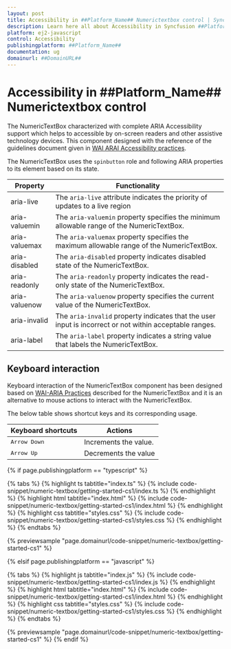 ```yaml
---
layout: post
title: Accessibility in ##Platform_Name## Numerictextbox control | Syncfusion
description: Learn here all about Accessibility in Syncfusion ##Platform_Name## Numerictextbox control of Syncfusion Essential JS 2 and more.
platform: ej2-javascript
control: Accessibility 
publishingplatform: ##Platform_Name##
documentation: ug
domainurl: ##DomainURL##
---
```


# Accessibility in ##Platform_Name## Numerictextbox control

The NumericTextBox characterized with complete ARIA Accessibility support which helps to accessible by on-screen readers and other assistive technology devices. This component designed with the reference of the guidelines document given in [WAI ARAI Accessibility practices](https://www.w3.org/TR/wai-aria/#spinbutton).

The NumericTextBox uses the `spinbutton` role and following ARIA properties to its element based on its state.

| **Property** | **Functionality** |
| --- | --- |
| aria-live | The `aria-live` attribute indicates the priority of updates to a live region |
| aria-valuemin | The `aria-valuemin` property specifies the minimum allowable range of the NumericTextBox.|
| aria-valuemax | The `aria-valuemax` property specifies the maximum allowable range of the NumericTextBox. |
| aria-disabled | The `aria-disabled` property indicates disabled state of the NumericTextBox. |
| aria-readonly | The `aria-readonly` property indicates the read-only state of the NumericTextBox. |
| aria-valuenow | The `aria-valuenow` property specifies the current value of the NumericTextBox. |
| aria-invalid | The `aria-invalid` property indicates that the user input is incorrect or not within acceptable ranges. |
| aria-label | The `aria-label` property indicates a string value that labels the NumericTextBox. |

## Keyboard interaction

Keyboard interaction of the NumericTextBox component has been designed based on
[WAI-ARIA Practices](https://www.w3.org/TR/wai-aria/roles/#spinbutton) described for the NumericTextBox and
it is an alternative to mouse actions to interact with the NumericTextBox.

The below table shows shortcut keys and its corresponding usage.

| **Keyboard shortcuts** | **Actions** |
| --- | --- |
| <kbd>Arrow Down</kbd> | Increments the value. |
| <kbd>Arrow Up</kbd> | Decrements the value |

{% if page.publishingplatform == "typescript" %}

 {% tabs %}
{% highlight ts tabtitle="index.ts" %}
{% include code-snippet/numeric-textbox/getting-started-cs1/index.ts %}
{% endhighlight %}
{% highlight html tabtitle="index.html" %}
{% include code-snippet/numeric-textbox/getting-started-cs1/index.html %}
{% endhighlight %}
{% highlight css tabtitle="styles.css" %}
{% include code-snippet/numeric-textbox/getting-started-cs1/styles.css %}
{% endhighlight %}
{% endtabs %}
        
{% previewsample "page.domainurl/code-snippet/numeric-textbox/getting-started-cs1" %}

{% elsif page.publishingplatform == "javascript" %}

{% tabs %}
{% highlight js tabtitle="index.js" %}
{% include code-snippet/numeric-textbox/getting-started-cs1/index.js %}
{% endhighlight %}
{% highlight html tabtitle="index.html" %}
{% include code-snippet/numeric-textbox/getting-started-cs1/index.html %}
{% endhighlight %}
{% highlight css tabtitle="styles.css" %}
{% include code-snippet/numeric-textbox/getting-started-cs1/styles.css %}
{% endhighlight %}
{% endtabs %}

{% previewsample "page.domainurl/code-snippet/numeric-textbox/getting-started-cs1" %}
{% endif %}
